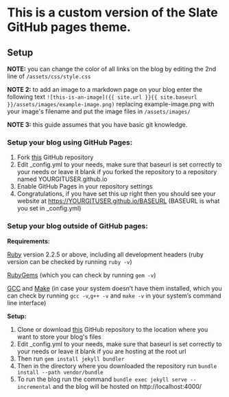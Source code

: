 # This is a custom version of the Slate GitHub pages theme.

## Setup

**NOTE:** you can change the color of all links on the blog by editing the 2nd line of `/assets/css/style.css`

**NOTE 2:** to add an image to a markdown page on your blog enter the following text `![this-is-an-image]({{ site.url }}{{ site.baseurl }}/assets/images/example-image.png)` replacing example-image.png with your image's filename and put the image files in `/assets/images/`

**NOTE 3:** this guide assumes that you have basic git knowledge.

### Setup your blog using GitHub Pages:

1. Fork [this](https://github.com/wnuke/custom-gitpages-theme) GitHub repository
2. Edit _config.yml to your needs, make sure that baseurl is set correctly to your needs or leave it blank if you forked the repository to a repository named YOURGITUSER.github.io
3. Enable GitHub Pages in your repository settings
4. Congratulations, if you have set this up right then you should see your website at https://YOURGITUSER.github.io/BASEURL (BASEURL is what you set in _config.yml)

### Setup your blog outside of GitHub pages:

**Requirements:**

[Ruby](https://www.ruby-lang.org/en/downloads/) version 2.2.5 or above, including all development headers (ruby version can be checked by running `ruby -v`)

[RubyGems](https://rubygems.org/pages/download) (which you can check by running `gem -v`)

[GCC](https://gcc.gnu.org/install/) and [Make](https://www.gnu.org/software/make/) (in case your system doesn’t have them installed, which you can check by running `gcc -v`,`g++ -v` and `make -v` in your system’s command line interface)

**Setup:**

1. Clone or download [this](https://github.com/wnuke/custom-gitpages-theme) GitHub repository to the location where you want to store your blog's files
2. Edit _config.yml to your needs, make sure that baseurl is set correctly to your needs or leave it blank if you are hosting at the root url
3. Then run `gem install jekyll bundler`
4. Then in the directory where you downloaded the repository run `bundle install --path vendor/bundle`
5. To run the blog run the command `bundle exec jekyll serve --incremental` and the blog will be hosted on http://localhost:4000/
